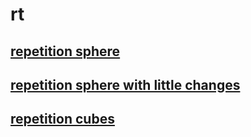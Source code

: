 # rt

[repetition sphere](https://www.youtube.com/watch?v=vv_KDQdRFuM)
---------
[repetition sphere with little changes](https://www.youtube.com/watch?v=GvsYmthismk)
---------
[repetition cubes](https://www.youtube.com/watch?v=kKVjcKNE71w&feature=youtu.be)
---------
